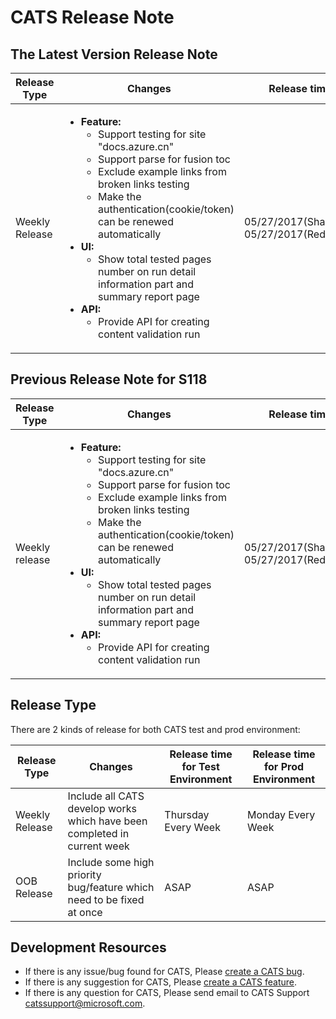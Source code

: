 # CATS Release Note
 
## The Latest Version Release Note
|Release Type |Changes|Release time|
|--|--|--|
|Weekly Release|<ul><li><b>Feature:</b><ul><li>Support testing for site "docs.azure.cn"</li><li>Support parse for fusion toc</li><li>Exclude example links from broken links testing</li><li>Make the authentication(cookie/token) can be renewed automatically</li></ul></li><li><b>UI:</b><ul><li>Show total tested pages number on run detail information part and summary report page</li></ul></li><li><b>API:</b><ul> <li>Provide API for creating content validation run</li></ul></li></ul>|05/27/2017(Shanghai)<br> 05/27/2017(Redmond)|

## Previous Release Note for S118
|Release Type|Changes|Release time|
|--|--|--|
|Weekly release|<ul><li><b>Feature:</b><ul><li>Support testing for site "docs.azure.cn"</li><li>Support parse for fusion toc</li><li>Exclude example links from broken links testing</li><li>Make the authentication(cookie/token) can be renewed automatically</li></ul></li><li><b>UI:</b><ul><li>Show total tested pages number on run detail information part and summary report page</li></ul></li><li><b>API:</b><ul> <li>Provide API for creating content validation run</li></ul></li></ul>|05/27/2017(Shanghai)<br> 05/27/2017(Redmond)|

## Release Type
There are 2 kinds of release for both CATS test and prod environment:

|Release Type|Changes|Release time for Test Environment|Release time for Prod Environment|
|--|--|--|--|
|Weekly Release|Include all CATS develop works which have been completed in current week|Thursday Every Week|Monday Every Week|
|OOB Release|Include some high priority bug/feature which need to be fixed at once|ASAP|ASAP|

## Development Resources

* If there is any issue/bug found for CATS, Please [create a CATS bug](https://mseng.visualstudio.com/CSI/Test/_workItems?witd=Bug&_a=new).<br> 
* If there is any suggestion for CATS, Please [create a CATS feature](https://mseng.visualstudio.com/CSI/Test/_workItems?witd=Bug&_a=new). <br>
* If there is any question for CATS, Please send email to CATS Support [catssupport@microsoft.com](mailto:catssupport@microsoft.com).
